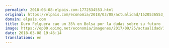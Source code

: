 ```yaml
---
permalink: 2018-03-08-elpais.com-1772534553.html
original: https://elpais.com/economia/2018/03/08/actualidad/1520536553_861805.html#?ref=rss&format=simple&link=link
domain: elpais.com
title: Duro Felguera cae un 35% en Bolsa por la dudas sobre su futuro
image: https://ep00.epimg.net/economia/imagenes/2017/09/25/actualidad/1506360545_164506_1506363906_rrss_normal.jpg
date: 2018-03-08 19:46:14
translations: en
---
```


